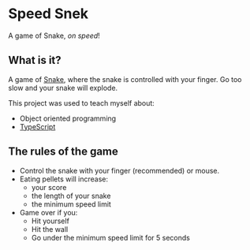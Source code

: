 # Speed Snek

A game of Snake, _on speed_!

## What is it?

A game of [Snake](<https://en.wikipedia.org/wiki/Snake_(video_game_genre)>), where the snake is controlled with your finger. Go too slow and your snake will explode.

This project was used to teach myself about:

- Object oriented programming
- [TypeScript](https://www.typescriptlang.org/)

## The rules of the game

- Control the snake with your finger (recommended) or mouse.
- Eating pellets will increase:
  - your score
  - the length of your snake
  - the minimum speed limit
- Game over if you:
  - Hit yourself
  - Hit the wall
  - Go under the minimum speed limit for 5 seconds
